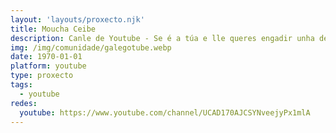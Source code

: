```yaml
---
layout: 'layouts/proxecto.njk'
title: Moucha Ceibe
description: Canle de Youtube - Se é a túa e lle queres engadir unha descripción e etiquetas, ponte en contacto con nós.
img: /img/comunidade/galegotube.webp
date: 1970-01-01
platform: youtube
type: proxecto
tags:
  - youtube
redes:
  youtube: https://www.youtube.com/channel/UCAD170AJCSYNveejyPx1mlA
---
```


